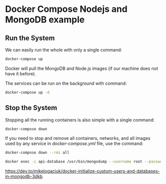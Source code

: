# Docker Compose Nodejs and MongoDB example

## Run the System

We can easily run the whole with only a single command:

```bash
docker-compose up
```

Docker will pull the MongoDB and Node.js images (if our machine does not have it before).

The services can be run on the background with command:

```bash
docker-compose up -d
```

## Stop the System

Stopping all the running containers is also simple with a single command:

```bash
docker-compose down
```

If you need to stop and remove all containers, networks, and all images used by any service in <em>docker-compose.yml</em> file, use the command:

```bash
docker-compose down --rmi all
```

```bash
docker exec -i api-database /usr/bin/mongodump --username root --password root --authenticationDatabase admin --db culherdb --out /dump
```

https://dev.to/mikelogaciuk/docker-initialize-custom-users-and-databases-in-mongodb-3dkb
